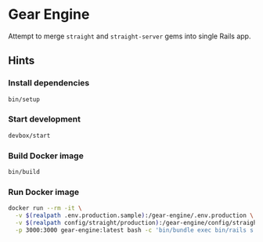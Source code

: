 # Gear Engine

Attempt to merge `straight` and `straight-server` gems into single Rails app.

## Hints

### Install dependencies

```bash
bin/setup
```

### Start development

```bash
devbox/start
``` 

### Build Docker image

```bash
bin/build
```

### Run Docker image

```bash
docker run --rm -it \
  -v $(realpath .env.production.sample):/gear-engine/.env.production \
  -v $(realpath config/straight/production):/gear-engine/config/straight/production \
  -p 3000:3000 gear-engine:latest bash -c 'bin/bundle exec bin/rails s'
```